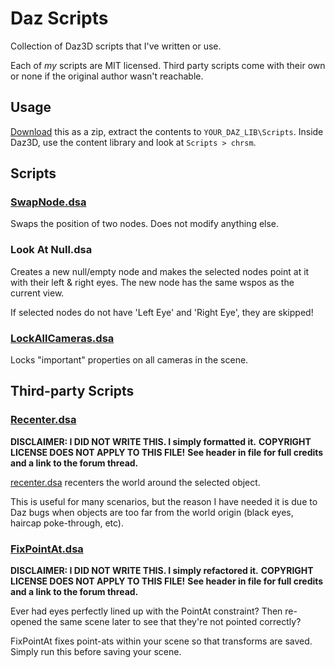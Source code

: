 Daz Scripts
===

Collection of Daz3D scripts that I've written or use.

Each of *my* scripts are MIT licensed. Third party scripts come with their own or none if the original
author wasn't reachable.


## Usage

[Download](https://github.com/chrsm/dazzed/archive/refs/heads/master.zip) this
as a zip, extract the contents to `YOUR_DAZ_LIB\Scripts`. Inside Daz3D, use
the content library and look at `Scripts > chrsm`.


## Scripts


### [SwapNode.dsa](chrsm/SwapNode.dsa)

Swaps the position of two nodes. Does not modify anything else.


### Look At Null.dsa

Creates a new null/empty node and makes the selected nodes point at it with their left & right eyes.
The new node has the same wspos as the current view.

If selected nodes do not have 'Left Eye' and 'Right Eye', they are skipped!


### [LockAllCameras.dsa](chrsm/LockAllCameras.dsa)

Locks "important" properties on all cameras in the scene.


## Third-party Scripts


### [Recenter.dsa](chrsm/Recenter.dsa)

**DISCLAIMER: I DID NOT WRITE THIS. I simply formatted it.**
**COPYRIGHT LICENSE DOES NOT APPLY TO THIS FILE!**
**See header in file for full credits and a link to the forum thread.**

[recenter.dsa](recenter.dsa) recenters the world around the selected object.

This is useful for many scenarios, but the reason I have needed it is due to
Daz bugs when objects are too far from the world origin (black eyes, haircap
poke-through, etc).


### [FixPointAt.dsa](chrsm/FixPointAt.dsa)

**DISCLAIMER: I DID NOT WRITE THIS. I simply refactored it.**
**COPYRIGHT LICENSE DOES NOT APPLY TO THIS FILE!**
**See header in file for full credits and a link to the forum thread.**

Ever had eyes perfectly lined up with the PointAt constraint? Then re-opened
the same scene later to see that they're not pointed correctly?

FixPointAt fixes point-ats within your scene so that transforms are saved.
Simply run this before saving your scene.



